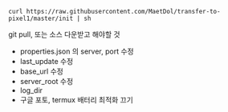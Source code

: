 ```
curl https://raw.githubusercontent.com/MaetDol/transfer-to-pixel1/master/init | sh
```


git pull, 또는 소스 다운받고 해야할 것

- properties.json 의 server, port 수정
- last_update 수정
- base_url 수정
- server_root 수정
- log_dir 
- 구글 포토, termux 배터리 최적화 끄기

